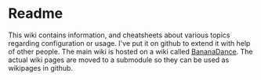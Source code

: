 # Readme

This wiki contains information, and cheatsheets about various topics regarding configuration or usage.
I've put it on github to extend it with help of other people. The main wiki is hosted on a wiki called
[BananaDance](http://bananadance.org/). The actual wiki pages are moved
to a submodule so they can be used as wikipages in github.


